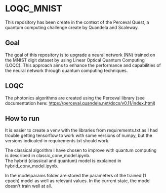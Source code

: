 # LOQC_MNIST

This repository has been create in the context of the Perceval Quest, a quantum computing challenge create by Quandela and Scaleway.

## Goal

The goal of this repository is to upgrade a neural network (NN) trained on the MNIST digit dataset by using Linear Optical Quantum Computing (LOQC). This approach aims to enhance the performance and capabilities of the neural network through quantum computing techniques.

## LOQC

The photonics algorithms are created using the Perceval library (see documentation here: https://perceval.quandela.net/docs/v0.11/index.html)

## How to run

It is easier to create a venv with the libraries from requirements.txt as I had trouble getting tensorflow to work with some versions of numpy, but the versions indicated in requirements.txt should work.

The classical algorithm I have chosen to improve with quantum computing is described in classic_conv_model.ipynb.\
The hybrid (classical and quantum) model is explained in hybrid_conv_model.ipynb.

In the modelparams folder are stored the parameters of the trained (1 epoch) model as well as relevant values.
In the current state, the model doesn't train well at all.